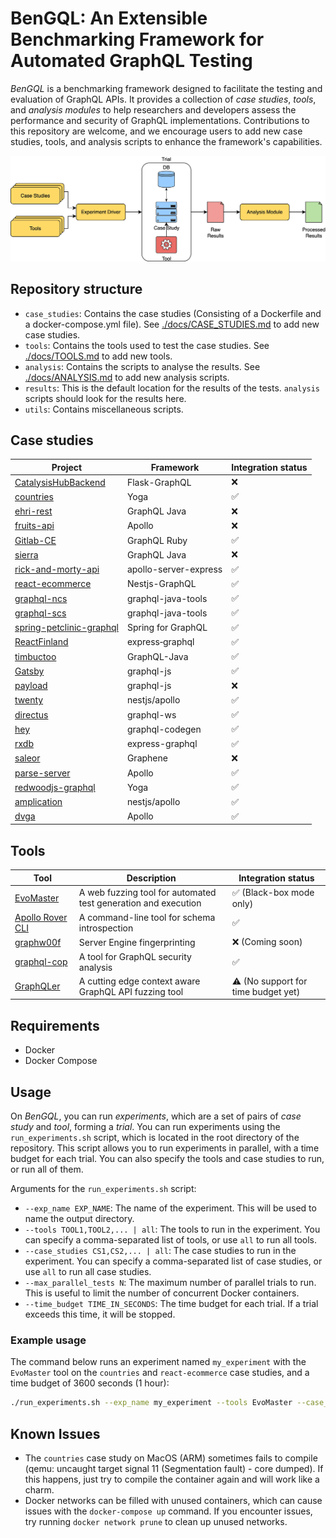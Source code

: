 # BenGQL: An Extensible Benchmarking Framework for Automated GraphQL Testing
*BenGQL* is a benchmarking framework designed to facilitate the testing and evaluation of GraphQL APIs.
It provides a collection of *case studies*, *tools*, and *analysis modules* to help researchers and developers assess the performance and security of GraphQL implementations.
Contributions to this repository are welcome, and we encourage users to add new case studies, tools, and analysis scripts to enhance the framework's capabilities.

![BenGQL Workflow](assets/workflow.jpg)

## Repository structure
- `case_studies`: Contains the case studies (Consisting of a Dockerfile and a docker-compose.yml file). See [./docs/CASE_STUDIES.md](./docs/CASE_STUDIES.md) to add new case studies.
- `tools`: Contains the tools used to test the case studies. See [./docs/TOOLS.md](./docs/TOOLS.md) to add new tools.
- `analysis`: Contains the scripts to analyse the results. See [./docs/ANALYSIS.md](./docs/ANALYSIS.md) to add new analysis scripts.
- `results`: This is the default location for the results of the tests. `analysis` scripts should look for the results here.
- `utils`: Contains miscellaneous scripts.

## Case studies

| Project | Framework | Integration status |
| ------- | --------- | ------------------ |
| [CatalysisHubBackend](https://github.com/SUNCAT-Center/CatalysisHubBackend) | Flask-GraphQL | ❌ |
| [countries](https://github.com/trevorblades/countries) | Yoga | ✅ |
| [ehri-rest](https://github.com/EHRI/ehri-rest) | GraphQL Java | ❌ |
| [fruits-api](https://github.com/Franqsanz/fruits-api) | Apollo | ❌ |
| [Gitlab-CE](https://docs.gitlab.com/install/docker/) | GraphQL Ruby | ✅ |
| [sierra](https://github.com/hivdb/sierra) | GraphQL Java | ❌ |
| [rick-and-morty-api](https://github.com/afuh/rick-and-morty-api) | apollo-server-express | ✅ |
| [react-ecommerce](https://github.com/react-shop/react-ecommerce) | Nestjs-GraphQL | ✅ |
| [graphql-ncs](https://github.com/WebFuzzing/EMB/) | graphql-java-tools | ✅ |
| [graphql-scs](https://github.com/WebFuzzing/EMB/) | graphql-java-tools | ✅ |
| [spring-petclinic-graphql](https://github.com/spring-petclinic/spring-petclinic-graphql) | Spring for GraphQL | ✅ |
| [ReactFinland](https://github.com/ReactFinland/graphql-api) | express‑graphql | ✅ |
| [timbuctoo](https://github.com/HuygensING/timbuctoo) | GraphQL-Java | ✅ |
| [Gatsby](https://github.com/gatsbyjs/gatsby) | graphql-js | ✅ |
| [payload](https://github.com/payloadcms/payload) | graphql-js | ❌ |
| [twenty](https://github.com/twentyhq/twenty/) | nestjs/apollo | ✅ |
| [directus](https://github.com/directus/directus) | graphql-ws | ✅ |
| [hey](https://github.com/heyverse/hey) | graphql-codegen | ✅ |
| [rxdb](https://github.com/pubkey/rxdb) | express-graphql | ✅ |
| [saleor](https://github.com/saleor/saleor) | Graphene | ❌ |
| [parse-server](https://github.com/parse-community/parse-server) | Apollo | ✅ |
| [redwoodjs-graphql](https://github.com/redwoodjs/graphql) | Yoga | ✅ |
| [amplication](https://github.com/amplication/amplication) | nestjs/apollo | ✅ |
| [dvga](https://github.com/dolevf/Damn-Vulnerable-GraphQL-Application) | Apollo | ✅ |

## Tools
| Tool | Description | Integration status |
| ---- | ----------- | ------------------ |
| [EvoMaster](https://github.com/WebFuzzing/EvoMaster) | A web fuzzing tool for automated test generation and execution | ✅ (Black-box mode only) |
| [Apollo Rover CLI](https://github.com/apollographql/rover) | A command-line tool for schema introspection | ✅ |
| [graphw00f](https://github.com/dolevf/graphw00f) | Server Engine fingerprinting | ❌ (Coming soon) |
| [graphql-cop](https://github.com/dolevf/graphql-cop) | A tool for GraphQL security analysis | ✅ |
| [GraphQLer](https://github.com/omar2535/GraphQLer) | A cutting edge context aware GraphQL API fuzzing tool | ⚠️ (No support for time budget yet) |


## Requirements
- Docker
- Docker Compose

## Usage
On *BenGQL*, you can run *experiments*, which are a set of pairs of *case study* and *tool*, forming a *trial*.
You can run experiments using the `run_experiments.sh` script, which is located in the root directory of the repository.
This script allows you to run experiments in parallel, with a time budget for each trial.
You can also specify the tools and case studies to run, or run all of them.

Arguments for the `run_experiments.sh` script:
- `--exp_name EXP_NAME`: The name of the experiment. This will be used to name the output directory.
- `--tools TOOL1,TOOL2,... | all`: The tools to run in the experiment. You can specify a comma-separated list of tools, or use `all` to run all tools.
- `--case_studies CS1,CS2,... | all`: The case studies to run in the experiment. You can specify a comma-separated list of case studies, or use `all` to run all case studies.
- `--max_parallel_tests N`: The maximum number of parallel trials to run. This is useful to limit the number of concurrent Docker containers.
- `--time_budget TIME_IN_SECONDS`: The time budget for each trial. If a trial exceeds this time, it will be stopped.

### Example usage
The command below runs an experiment named `my_experiment` with the `EvoMaster` tool on the `countries` and `react-ecommerce` case studies, and a time budget of 3600 seconds (1 hour): 
```bash
./run_experiments.sh --exp_name my_experiment --tools EvoMaster --case_studies countries,react-ecommerce --time_budget 3600
```

## Known Issues
- The `countries` case study on MacOS (ARM) sometimes fails to compile (qemu: uncaught target signal 11 (Segmentation fault) - core dumped). If this happens, just try to compile the container again and will work like a charm.
- Docker networks can be filled with unused containers, which can cause issues with the `docker-compose up` command. If you encounter issues, try running `docker network prune` to clean up unused networks.
